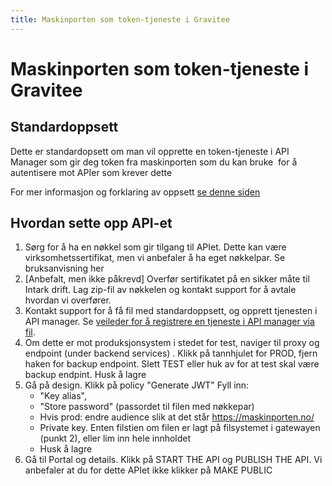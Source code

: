 ```yaml
---
title: Maskinporten som token-tjeneste i Gravitee
---
```


# Maskinporten som token-tjeneste i Gravitee

## Standardoppsett


Dette er standardopsett om man vil opprette en token-tjeneste i API Manager som gir deg token fra maskinporten som du kan bruke  for å autentisere mot APIer som krever dette


For mer informasjon og forklaring av oppsett [se denne siden](https://www.usit.uio.no/prosjekter/datadeling/arbeidsomrader/integrasjonsarkitektur/dokumentasjon/veiledere/api-manager/jwt-mot-backend.html)


## Hvordan sette opp API-et


1. Sørg for å ha en nøkkel som gir tilgang til APIet. Dette kan være virksomhetssertifikat, men vi anbefaler å ha eget nøkkelpar. Se bruksanvisning her
2. [Anbefalt, men ikke påkrevd] Overfør sertifikatet på en sikker måte til Intark drift. Lag zip-fil av nøkkelen og kontakt support for å avtale hvordan vi overfører.
3. Kontakt support for å få fil med standardoppsett, og opprett tjenesten i API manager. Se [veileder for å registrere en tjeneste i API manager via fil](https://www.usit.uio.no/prosjekter/datadeling/arbeidsomrader/integrasjonsarkitektur/dokumentasjon/veiledere/api-manager/importer-api.html).
4. Om dette er mot produksjonsystem i stedet for test, naviger til proxy og endpoint (under backend services) . Klikk på tannhjulet for PROD, fjern haken for backup endpoint. Slett TEST eller huk av for at test skal være backup endpint. Husk å lagre
5. Gå på design. Klikk på policy "Generate JWT" Fyll inn:
	* "Key alias",
	* "Store password" (passordet til filen med nøkkepar)
	* Hvis prod: endre audience slik at det står https://maskinporten.no/
	* Private key. Enten filstien om filen er lagt på filsystemet i gatewayen (punkt 2), eller lim inn hele innholdet
	* Husk å lagre
6. Gå til Portal og details. Klikk på START THE API og PUBLISH THE API. Vi anbefaler at du for dette APIet ikke klikker på MAKE PUBLIC

